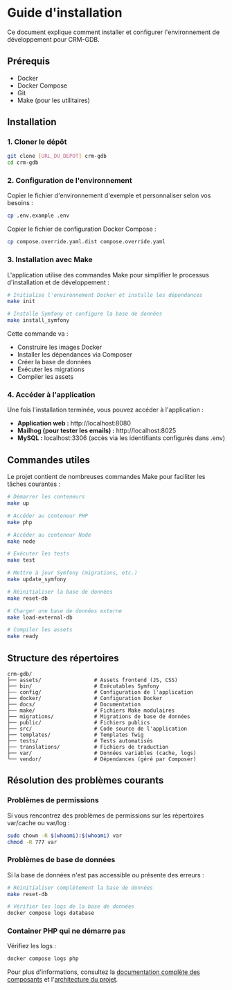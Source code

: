 # Guide d'installation

Ce document explique comment installer et configurer l'environnement de développement pour CRM-GDB.

## Prérequis

- Docker
- Docker Compose
- Git
- Make (pour les utilitaires)

## Installation

### 1. Cloner le dépôt

```bash
git clone [URL_DU_DEPOT] crm-gdb
cd crm-gdb
```

### 2. Configuration de l'environnement

Copier le fichier d'environnement d'exemple et personnaliser selon vos besoins :

```bash
cp .env.example .env
```

Copier le fichier de configuration Docker Compose :

```bash
cp compose.override.yaml.dist compose.override.yaml
```

### 3. Installation avec Make

L'application utilise des commandes Make pour simplifier le processus d'installation et de développement :

```bash
# Initialise l'environnement Docker et installe les dépendances
make init

# Installe Symfony et configure la base de données
make install_symfony
```

Cette commande va :
- Construire les images Docker
- Installer les dépendances via Composer
- Créer la base de données
- Exécuter les migrations
- Compiler les assets

### 4. Accéder à l'application

Une fois l'installation terminée, vous pouvez accéder à l'application :

- **Application web :** http://localhost:8080
- **Mailhog (pour tester les emails) :** http://localhost:8025
- **MySQL :** localhost:3306 (accès via les identifiants configurés dans .env)

## Commandes utiles

Le projet contient de nombreuses commandes Make pour faciliter les tâches courantes :

```bash
# Démarrer les conteneurs
make up

# Accéder au conteneur PHP
make php

# Accéder au conteneur Node
make node

# Exécuter les tests
make test

# Mettre à jour Symfony (migrations, etc.)
make update_symfony

# Réinitialiser la base de données
make reset-db

# Charger une base de données externe
make load-external-db

# Compiler les assets
make ready
```

## Structure des répertoires

```
crm-gdb/
├── assets/                 # Assets frontend (JS, CSS)
├── bin/                    # Exécutables Symfony
├── config/                 # Configuration de l'application
├── docker/                 # Configuration Docker
├── docs/                   # Documentation
├── make/                   # Fichiers Make modulaires
├── migrations/             # Migrations de base de données
├── public/                 # Fichiers publics
├── src/                    # Code source de l'application
├── templates/              # Templates Twig
├── tests/                  # Tests automatisés
├── translations/           # Fichiers de traduction
├── var/                    # Données variables (cache, logs)
└── vendor/                 # Dépendances (géré par Composer)
```

## Résolution des problèmes courants

### Problèmes de permissions

Si vous rencontrez des problèmes de permissions sur les répertoires var/cache ou var/log :

```bash
sudo chown -R $(whoami):$(whoami) var
chmod -R 777 var
```

### Problèmes de base de données

Si la base de données n'est pas accessible ou présente des erreurs :

```bash
# Réinitialiser complètement la base de données
make reset-db

# Vérifier les logs de la base de données
docker compose logs database
```

### Container PHP qui ne démarre pas

Vérifiez les logs :

```bash
docker compose logs php
```

Pour plus d'informations, consultez la [documentation complète des composants](./components.md) et l'[architecture du projet](./architecture.md).